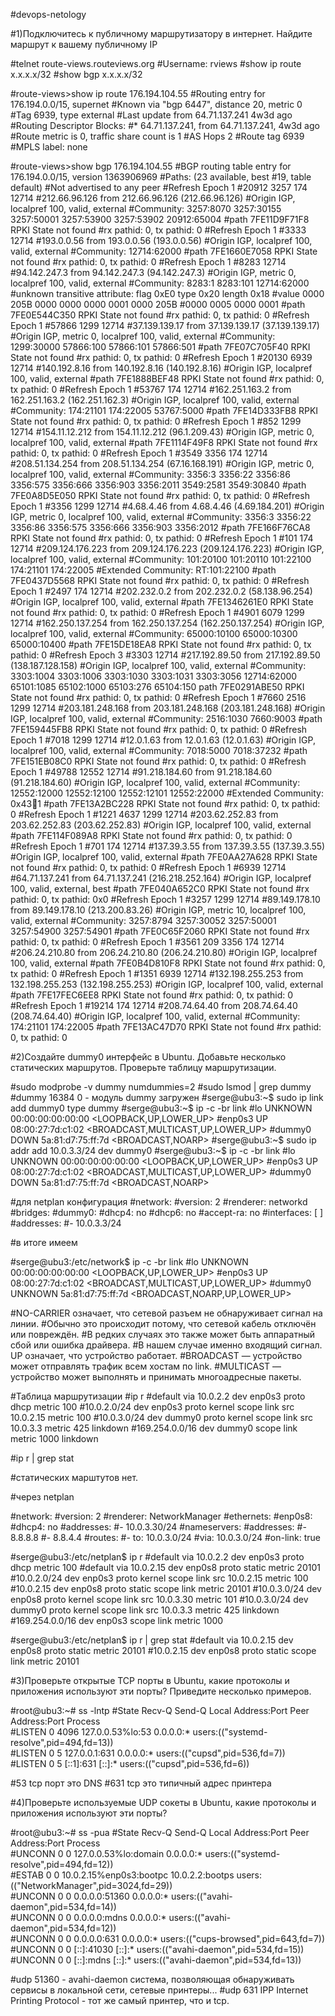 
#devops-netology

#1)Подключитесь к публичному маршрутизатору в интернет. Найдите маршрут к вашему публичному IP

#telnet route-views.routeviews.org
#Username: rviews
#show ip route x.x.x.x/32
#show bgp x.x.x.x/32

#route-views>show ip route 176.194.104.55
#Routing entry for 176.194.0.0/15, supernet
#Known via "bgp 6447", distance 20, metric 0
#Tag 6939, type external
#Last update from 64.71.137.241 4w3d ago
#Routing Descriptor Blocks:
#* 64.71.137.241, from 64.71.137.241, 4w3d ago
#Route metric is 0, traffic share count is 1
#AS Hops 2
#Route tag 6939
#MPLS label: none


#route-views>show bgp 176.194.104.55
#BGP routing table entry for 176.194.0.0/15, version 1363906969
#Paths: (23 available, best #19, table default)
#Not advertised to any peer
#Refresh Epoch 1
#20912 3257 174 12714
#212.66.96.126 from 212.66.96.126 (212.66.96.126)
#Origin IGP, localpref 100, valid, external
#Community: 3257:8070 3257:30155 3257:50001 3257:53900 3257:53902 20912:65004
#path 7FE11D9F71F8 RPKI State not found
#rx pathid: 0, tx pathid: 0
#Refresh Epoch 1
#3333 12714
#193.0.0.56 from 193.0.0.56 (193.0.0.56)
#Origin IGP, localpref 100, valid, external
#Community: 12714:62000
#path 7FE1660E7058 RPKI State not found
#rx pathid: 0, tx pathid: 0
#Refresh Epoch 1
#8283 12714
#94.142.247.3 from 94.142.247.3 (94.142.247.3)
#Origin IGP, metric 0, localpref 100, valid, external
#Community: 8283:1 8283:101 12714:62000
#unknown transitive attribute: flag 0xE0 type 0x20 length 0x18
#value 0000 205B 0000 0000 0000 0001 0000 205B
#0000 0005 0000 0001
#path 7FE0E544C350 RPKI State not found
#rx pathid: 0, tx pathid: 0
#Refresh Epoch 1
#57866 1299 12714
#37.139.139.17 from 37.139.139.17 (37.139.139.17)
#Origin IGP, metric 0, localpref 100, valid, external
#Community: 1299:30000 57866:100 57866:101 57866:501
#path 7FE07C705F40 RPKI State not found
#rx pathid: 0, tx pathid: 0
#Refresh Epoch 1
#20130 6939 12714
#140.192.8.16 from 140.192.8.16 (140.192.8.16)
#Origin IGP, localpref 100, valid, external
#path 7FE1888BEF48 RPKI State not found
#rx pathid: 0, tx pathid: 0
#Refresh Epoch 1
#53767 174 12714
#162.251.163.2 from 162.251.163.2 (162.251.162.3)
#Origin IGP, localpref 100, valid, external
#Community: 174:21101 174:22005 53767:5000
#path 7FE14D333FB8 RPKI State not found
#rx pathid: 0, tx pathid: 0
#Refresh Epoch 1
#852 1299 12714
#154.11.12.212 from 154.11.12.212 (96.1.209.43)
#Origin IGP, metric 0, localpref 100, valid, external
#path 7FE1114F49F8 RPKI State not found
#rx pathid: 0, tx pathid: 0
#Refresh Epoch 1
#3549 3356 174 12714
#208.51.134.254 from 208.51.134.254 (67.16.168.191)
#Origin IGP, metric 0, localpref 100, valid, external
#Community: 3356:3 3356:22 3356:86 3356:575 3356:666 3356:903 3356:2011 3549:2581 3549:30840
#path 7FE0A8D5E050 RPKI State not found
#rx pathid: 0, tx pathid: 0
#Refresh Epoch 1
#3356 1299 12714
#4.68.4.46 from 4.68.4.46 (4.69.184.201)
#Origin IGP, metric 0, localpref 100, valid, external
#Community: 3356:3 3356:22 3356:86 3356:575 3356:666 3356:903 3356:2012
#path 7FE166F76CA8 RPKI State not found
#rx pathid: 0, tx pathid: 0
#Refresh Epoch 1
#101 174 12714
#209.124.176.223 from 209.124.176.223 (209.124.176.223)
#Origin IGP, localpref 100, valid, external
#Community: 101:20100 101:20110 101:22100 174:21101 174:22005
#Extended Community: RT:101:22100
#path 7FE0437D5568 RPKI State not found
#rx pathid: 0, tx pathid: 0
#Refresh Epoch 1
#2497 174 12714
#202.232.0.2 from 202.232.0.2 (58.138.96.254)
#Origin IGP, localpref 100, valid, external
#path 7FE1346261E0 RPKI State not found
#rx pathid: 0, tx pathid: 0
#Refresh Epoch 1
#4901 6079 1299 12714
#162.250.137.254 from 162.250.137.254 (162.250.137.254)
#Origin IGP, localpref 100, valid, external
#Community: 65000:10100 65000:10300 65000:10400
#path 7FE15DE18EA8 RPKI State not found
#rx pathid: 0, tx pathid: 0
#Refresh Epoch 3
#3303 12714
#217.192.89.50 from 217.192.89.50 (138.187.128.158)
#Origin IGP, localpref 100, valid, external
#Community: 3303:1004 3303:1006 3303:1030 3303:1031 3303:3056 12714:62000 65101:1085 65102:1000 65103:276 65104:150      path 7FE0291ABE50 RPKI State not found
#rx pathid: 0, tx pathid: 0
#Refresh Epoch 1
#7660 2516 1299 12714
#203.181.248.168 from 203.181.248.168 (203.181.248.168)
#Origin IGP, localpref 100, valid, external
#Community: 2516:1030 7660:9003
#path 7FE159445FB8 RPKI State not found
#rx pathid: 0, tx pathid: 0
#Refresh Epoch 1
#7018 1299 12714
#12.0.1.63 from 12.0.1.63 (12.0.1.63)
#Origin IGP, localpref 100, valid, external
#Community: 7018:5000 7018:37232
#path 7FE151EB08C0 RPKI State not found
#rx pathid: 0, tx pathid: 0
#Refresh Epoch 1
#49788 12552 12714
#91.218.184.60 from 91.218.184.60 (91.218.184.60)
#Origin IGP, localpref 100, valid, external
#Community: 12552:12000 12552:12100 12552:12101 12552:22000
#Extended Community: 0x43:100:1
#path 7FE13A2BC228 RPKI State not found
#rx pathid: 0, tx pathid: 0
#Refresh Epoch 1
#1221 4637 1299 12714
#203.62.252.83 from 203.62.252.83 (203.62.252.83)
#Origin IGP, localpref 100, valid, external
#path 7FE114F089A8 RPKI State not found
#rx pathid: 0, tx pathid: 0
#Refresh Epoch 1
#701 174 12714
#137.39.3.55 from 137.39.3.55 (137.39.3.55)
#Origin IGP, localpref 100, valid, external
#path 7FE0AA27A628 RPKI State not found
#rx pathid: 0, tx pathid: 0
#Refresh Epoch 1
#6939 12714
#64.71.137.241 from 64.71.137.241 (216.218.252.164)
#Origin IGP, localpref 100, valid, external, best 
#path 7FE040A652C0 RPKI State not found
#rx pathid: 0, tx pathid: 0x0
#Refresh Epoch 1
#3257 1299 12714
#89.149.178.10 from 89.149.178.10 (213.200.83.26)
#Origin IGP, metric 10, localpref 100, valid, external
#Community: 3257:8794 3257:30052 3257:50001 3257:54900 3257:54901
#path 7FE0C65F2060 RPKI State not found
#rx pathid: 0, tx pathid: 0
#Refresh Epoch 1
#3561 209 3356 174 12714
#206.24.210.80 from 206.24.210.80 (206.24.210.80)
#Origin IGP, localpref 100, valid, external
#path 7FE0B4D810F8 RPKI State not found
#rx pathid: 0, tx pathid: 0
#Refresh Epoch 1
#1351 6939 12714
#132.198.255.253 from 132.198.255.253 (132.198.255.253)
#Origin IGP, localpref 100, valid, external
#path 7FE17FEC6EE8 RPKI State not found
#rx pathid: 0, tx pathid: 0
#Refresh Epoch 1
#19214 174 12714
#208.74.64.40 from 208.74.64.40 (208.74.64.40)
#Origin IGP, localpref 100, valid, external
#Community: 174:21101 174:22005
#path 7FE13AC47D70 RPKI State not found
#rx pathid: 0, tx pathid: 0


#2)Создайте dummy0 интерфейс в Ubuntu. Добавьте несколько статических маршрутов. Проверьте таблицу маршрутизации.

#sudo modprobe -v dummy numdummies=2 
#sudo lsmod | grep dummy
#dummy                  16384  0  -  модуль dummy загружен
#serge@ubu3:~$ sudo ip link add dummy0 type dummy
#serge@ubu3:~$ ip -c -br link
#lo               UNKNOWN        00:00:00:00:00:00 <LOOPBACK,UP,LOWER_UP> 
#enp0s3           UP             08:00:27:7d:c1:02 <BROADCAST,MULTICAST,UP,LOWER_UP> 
#dummy0           DOWN           5a:81:d7:75:ff:7d <BROADCAST,NOARP> 
#serge@ubu3:~$ sudo ip addr add 10.0.3.3/24 dev dummy0
#serge@ubu3:~$ ip -c -br link
#lo               UNKNOWN        00:00:00:00:00:00 <LOOPBACK,UP,LOWER_UP> 
#enp0s3           UP             08:00:27:7d:c1:02 <BROADCAST,MULTICAST,UP,LOWER_UP> 
#dummy0           DOWN           5a:81:d7:75:ff:7d <BROADCAST,NOARP> 

#для netplan конфигурация
#network:
#version: 2
#renderer: networkd
#bridges:
#dummy0:
#dhcp4: no
#dhcp6: no
#accept-ra: no
#interfaces: [ ]
#addresses:
#- 10.0.3.3/24

#в итоге имеем 

#serge@ubu3:/etc/network$ ip -c -br link
#lo               UNKNOWN        00:00:00:00:00:00 <LOOPBACK,UP,LOWER_UP> 
#enp0s3           UP             08:00:27:7d:c1:02 <BROADCAST,MULTICAST,UP,LOWER_UP> 
#dummy0           UNKNOWN        5a:81:d7:75:ff:7d <BROADCAST,NOARP,UP,LOWER_UP>

#NO-CARRIER означает, что сетевой разъем не обнаруживает сигнал на линии. 
#Обычно это происходит потому, что сетевой кабель отключён или повреждён. 
#В редких случаях это также может быть аппаратный сбой или ошибка драйвера. 
#В нашем случае именно входящий сигнал.  UP означает, что устройство работает. 
#BROADCAST — устройство может отправлять трафик всем хостам по link. 
#MULTICAST — устройство может выполнять и принимать многоадресные пакеты.

#Таблица маршрутизации 
#ip r
#default via 10.0.2.2 dev enp0s3 proto dhcp metric 100 
#10.0.2.0/24 dev enp0s3 proto kernel scope link src 10.0.2.15 metric 100 
#10.0.3.0/24 dev dummy0 proto kernel scope link src 10.0.3.3 metric 425 linkdown 
#169.254.0.0/16 dev dummy0 scope link metric 1000 linkdown 

#ip r | grep stat

#статических марштутов нет.

#через netplan

#network:
#version: 2
#renderer: NetworkManager
#ethernets:
#enp0s8:
#dhcp4: no
#addresses:
#- 10.0.3.30/24
#nameservers:
#addresses:
#- 8.8.8.8
#- 8.8.4.4
#routes:
#- to: 10.0.3.0/24
#via: 10.0.3.0/24
#on-link: true

#serge@ubu3:/etc/netplan$ ip r
#default via 10.0.2.2 dev enp0s3 proto dhcp metric 100 
#default via 10.0.2.15 dev enp0s8 proto static metric 20101 
#10.0.2.0/24 dev enp0s3 proto kernel scope link src 10.0.2.15 metric 100 
#10.0.2.15 dev enp0s8 proto static scope link metric 20101 
#10.0.3.0/24 dev enp0s8 proto kernel scope link src 10.0.3.30 metric 101 
#10.0.3.0/24 dev dummy0 proto kernel scope link src 10.0.3.3 metric 425 linkdown 
#169.254.0.0/16 dev enp0s3 scope link metric 1000 

#serge@ubu3:/etc/netplan$ ip r | grep stat
#default via 10.0.2.15 dev enp0s8 proto static metric 20101 
#10.0.2.15 dev enp0s8 proto static scope link metric 20101


#3)Проверьте открытые TCP порты в Ubuntu, какие протоколы и приложения используют эти порты? Приведите несколько примеров.

#root@ubu3:~# ss -lntp
#State      Recv-Q     Send-Q          Local Address:Port           Peer Address:Port     Process                                        
#LISTEN     0          4096            127.0.0.53%lo:53                  0.0.0.0:*         users:(("systemd-resolve",pid=494,fd=13))     
#LISTEN     0          5                   127.0.0.1:631                 0.0.0.0:*         users:(("cupsd",pid=536,fd=7))                
#LISTEN     0          5                       [::1]:631                    [::]:*         users:(("cupsd",pid=536,fd=6))     

#53 tcp порт это DNS
#631 tcp это типичный адрес принтера

#4)Проверьте используемые UDP сокеты в Ubuntu, какие протоколы и приложения используют эти порты?

#root@ubu3:~# ss -pua
#State     Recv-Q    Send-Q            Local Address:Port           Peer Address:Port      Process                                       
#UNCONN    0         0                 127.0.0.53%lo:domain              0.0.0.0:*          users:(("systemd-resolve",pid=494,fd=12))    
#ESTAB     0         0              10.0.2.15%enp0s3:bootpc             10.0.2.2:bootps     users:(("NetworkManager",pid=3024,fd=29))    
#UNCONN    0         0                       0.0.0.0:51360               0.0.0.0:*          users:(("avahi-daemon",pid=534,fd=14))       
#UNCONN    0         0                       0.0.0.0:mdns                0.0.0.0:*          users:(("avahi-daemon",pid=534,fd=12))       
#UNCONN    0         0                       0.0.0.0:631                 0.0.0.0:*          users:(("cups-browsed",pid=643,fd=7))        
#UNCONN    0         0                          [::]:41030                  [::]:*          users:(("avahi-daemon",pid=534,fd=15))       
#UNCONN    0         0                          [::]:mdns                   [::]:*          users:(("avahi-daemon",pid=534,fd=13))

#udp 51360  - avahi-daemon система, позволяющая обнаруживать сервисы в локальной сети, сетевые принтеры...
#udp 631 IPP Internet Printing Protocol - тот же самый принтер, что и tcp.


